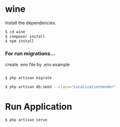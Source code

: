 # wine
Install the dependencies.

```sh
$ cd wine
$ composer install
$ npm install
```


### For run migrations...


create .env file by .env.example


```sh

$ php artisan migrate

$ php artisan db:seed --class="LocalizationSeeder"

```

# Run Application
```sh
$ php artisan serve
```


